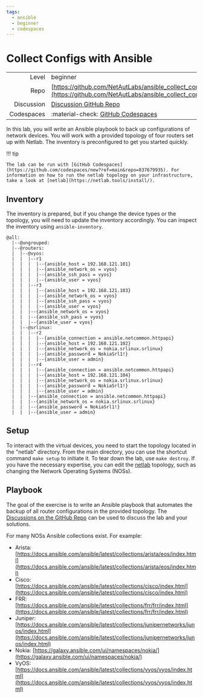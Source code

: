 ```yaml
---
tags:
  - ansible
  - beginner
  - codespaces
---
```


# Collect Configs with Ansible


|             |                                                                                                                |
| ----------: | :------------------------------------------------------------------------------------------------------------- |
| Level       | beginner                                                                                                       |
| Repo        | [https://github.com/NetAutLabs/ansible_collect_configs](https://github.com/NetAutLabs/ansible_collect_configs) |
| Discussion  | [Discussion GitHub Repo](https://github.com/NetAutLabs/ansible_collect_configs/discussions)                    |
| Codespaces  | :material-check: [GitHub Codespaces](https://codespaces.new/NetAutLabs/ansible_collect_configs)                |


In this lab, you will write an Ansible playbook to back up configurations of network devices. You will work with a provided topology of four routers set up with Netlab. The inventory is preconfigured to get you started quickly.

!!! tip

    The lab can be run with [GitHub Codespaces](https://github.com/codespaces/new?ref=main&repo=837679935). For information on how to run the netlab topology on your infrastructure, take a look at [netlab](https://netlab.tools/install/).

## Inventory

The inventory is prepared, but if you change the device types or the topology, you will need to update the inventory accordingly. You can inspect the inventory using `ansible-inventory`.

``` title="ansible-inventory -i inventory.yaml --graph --vars"
@all:
  |--@ungrouped:
  |--@routers:
  |  |--@vyos:
  |  |  |--r1
  |  |  |  |--{ansible_host = 192.168.121.101}
  |  |  |  |--{ansible_network_os = vyos}
  |  |  |  |--{ansible_ssh_pass = vyos}
  |  |  |  |--{ansible_user = vyos}
  |  |  |--r3
  |  |  |  |--{ansible_host = 192.168.121.103}
  |  |  |  |--{ansible_network_os = vyos}
  |  |  |  |--{ansible_ssh_pass = vyos}
  |  |  |  |--{ansible_user = vyos}
  |  |  |--{ansible_network_os = vyos}
  |  |  |--{ansible_ssh_pass = vyos}
  |  |  |--{ansible_user = vyos}
  |  |--@srlinux:
  |  |  |--r2
  |  |  |  |--{ansible_connection = ansible.netcommon.httpapi}
  |  |  |  |--{ansible_host = 192.168.121.102}
  |  |  |  |--{ansible_network_os = nokia.srlinux.srlinux}
  |  |  |  |--{ansible_password = NokiaSrl1!}
  |  |  |  |--{ansible_user = admin}
  |  |  |--r4
  |  |  |  |--{ansible_connection = ansible.netcommon.httpapi}
  |  |  |  |--{ansible_host = 192.168.121.104}
  |  |  |  |--{ansible_network_os = nokia.srlinux.srlinux}
  |  |  |  |--{ansible_password = NokiaSrl1!}
  |  |  |  |--{ansible_user = admin}
  |  |  |--{ansible_connection = ansible.netcommon.httpapi}
  |  |  |--{ansible_network_os = nokia.srlinux.srlinux}
  |  |  |--{ansible_password = NokiaSrl1!}
  |  |  |--{ansible_user = admin}
```

## Setup

To interact with the virtual devices, you need to start the topology located in the "netlab" directory. From the main directory, you can use the shortcut command `make setup` to initiate it. To tear down the lab, use `make destroy`. If you have the necessary expertise, you can edit the [netlab](https://netlab.tools) topology, such as changing the Network Operating Systems (NOSs).

## Playbook

The goal of the exercise is to write an Ansible playbook that automates the backup of all router configurations in the provided topology. The [Discussions on the GitHub Repo](https://github.com/NetAutLabs/ansible_collect_configs/discussions) can be used to discuss the lab and your solutions. 

For many NOSs Ansible collections exist. For example:

- Arista: [https://docs.ansible.com/ansible/latest/collections/arista/eos/index.html](https://docs.ansible.com/ansible/latest/collections/arista/eos/index.html)
- Cisco: [https://docs.ansible.com/ansible/latest/collections/cisco/index.html](https://docs.ansible.com/ansible/latest/collections/cisco/index.html)
- FRR: [https://docs.ansible.com/ansible/latest/collections/frr/frr/index.html](https://docs.ansible.com/ansible/latest/collections/frr/frr/index.html)
- Juniper: [https://docs.ansible.com/ansible/latest/collections/junipernetworks/junos/index.html](https://docs.ansible.com/ansible/latest/collections/junipernetworks/junos/index.html)
- Nokia: [https://galaxy.ansible.com/ui/namespaces/nokia/](https://galaxy.ansible.com/ui/namespaces/nokia/)
- VyOS: [https://docs.ansible.com/ansible/latest/collections/vyos/vyos/index.html](https://docs.ansible.com/ansible/latest/collections/vyos/vyos/index.html)

